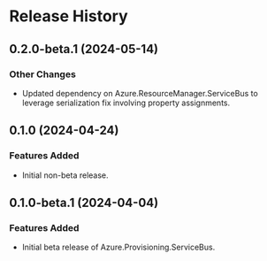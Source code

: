 # Release History

## 0.2.0-beta.1 (2024-05-14)

### Other Changes

- Updated dependency on Azure.ResourceManager.ServiceBus to leverage serialization fix involving property assignments.

## 0.1.0 (2024-04-24)

### Features Added

- Initial non-beta release.

## 0.1.0-beta.1 (2024-04-04)

### Features Added

- Initial beta release of Azure.Provisioning.ServiceBus.
